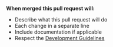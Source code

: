 **When merged this pull request will:**
- Describe what this pull request will do
- Each change in a separate line
- Include documentation if applicable
- Respect the [Development Guidelines](http://ace3mod.com/wiki/development/)
